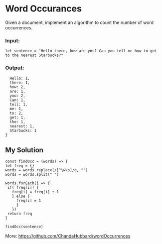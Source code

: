 # Word Occurances

Given a document, implement an algorithm to count the number of word occurrences.

### Input: 
`let sentence = "Hello there, how are you? Can you tell me how to get to the nearest Starbucks?"`

### Output: 
```{
  Hello: 1,
  there: 1,
  how: 2,
  are: 1,
  you: 2,
  Can: 1,
  tell: 1,
  me: 1,
  to: 2,
  get: 1,
  the: 1,
  nearest: 1,
  Starbucks: 1
}
```


## My Solution 

````
const findOcc = (words) => {
let freq = {}
words = words.replace(/[^\w\s]/g, "")
words = words.split(" ")

words.forEach(i => {
 if( freq[i]) {
   freq[i] = freq[i] + 1
   } else {
     freq[i] = 1
     }
   })
 return freq
}

findOcc(sentence)
````

More: https://github.com/ChandaHubbard/wordOccurrences
